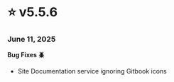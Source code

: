 # ⭐ v5.5.6

### June 11, 2025

**Bug Fixes 🪲**

* Site Documentation service ignoring Gitbook icons
